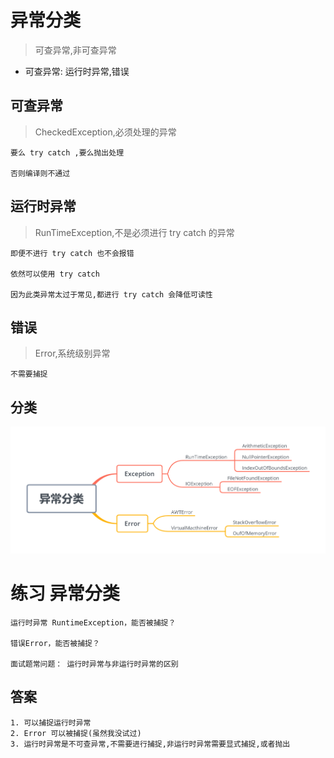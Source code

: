 # 异常分类
> 可查异常,非可查异常

* 可查异常: 运行时异常,错误

## 可查异常
> CheckedException,必须处理的异常

```text
要么 try catch ,要么抛出处理

否则编译则不通过
```

## 运行时异常
> RunTimeException,不是必须进行 try catch 的异常

```text
即便不进行 try catch 也不会报错

依然可以使用 try catch

因为此类异常太过于常见,都进行 try catch 会降低可读性
```

## 错误
> Error,系统级别异常

```text
不需要捕捉
```

## 分类

![img](image/异常分类.png)

# 练习 异常分类

```text
运行时异常 RuntimeException，能否被捕捉？

错误Error，能否被捕捉？

面试题常问题： 运行时异常与非运行时异常的区别 
```

## 答案

```text
1. 可以捕捉运行时异常
2. Error 可以被捕捉(虽然我没试过)
3. 运行时异常是不可查异常,不需要进行捕捉,非运行时异常需要显式捕捉,或者抛出
```